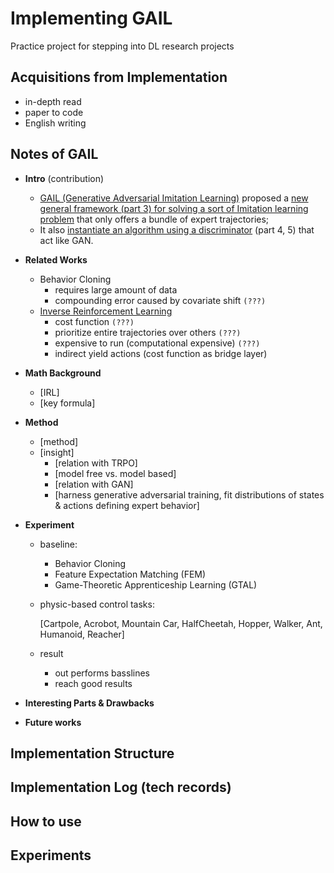 # Implementing GAIL

Practice project for stepping into DL research projects

## Acquisitions from Implementation

-  in-depth read
- paper to code
- English writing

## Notes of GAIL

- **Intro** (contribution)

  - [GAIL (Generative Adversarial Imitation Learning)](https://arxiv.org/abs/1606.03476) proposed a <u>new general framework (part 3) for solving a sort of Imitation learning problem</u> that only offers a bundle of expert trajectories;
  - It also <u>instantiate an algorithm using a discriminator</u> (part 4, 5) that act like GAN.

- **Related Works**

  - Behavior Cloning
    - requires large amount of data
    - compounding error caused by covariate shift `(???)`
  - <u>Inverse Reinforcement Learning</u>
    - cost function `(???)` 
    - prioritize entire trajectories over others `(???)`
    - expensive to run (computational expensive) `(???)`
    - indirect yield actions (cost function as bridge layer)

- **Math Background** 

  - [IRL]
  - [key formula]

- **Method**

  - [method]
  - [insight]
    - [relation with TRPO]
    - [model free vs. model based]
    - [relation with GAN]
    - [harness generative adversarial training, fit distributions of states & actions defining expert behavior]

- **Experiment**

  - baseline: 

    - Behavior Cloning
    - Feature Expectation Matching (FEM)
    - Game-Theoretic Apprenticeship Learning (GTAL)

  - physic-based control tasks:

    [Cartpole, Acrobot, Mountain Car, HalfCheetah, Hopper, Walker, Ant, Humanoid, Reacher]

  - result

    - out performs basslines
    - reach good results

- **Interesting Parts & Drawbacks**

- **Future works**

## Implementation Structure

## Implementation Log (tech records)

## How to use

## Experiments